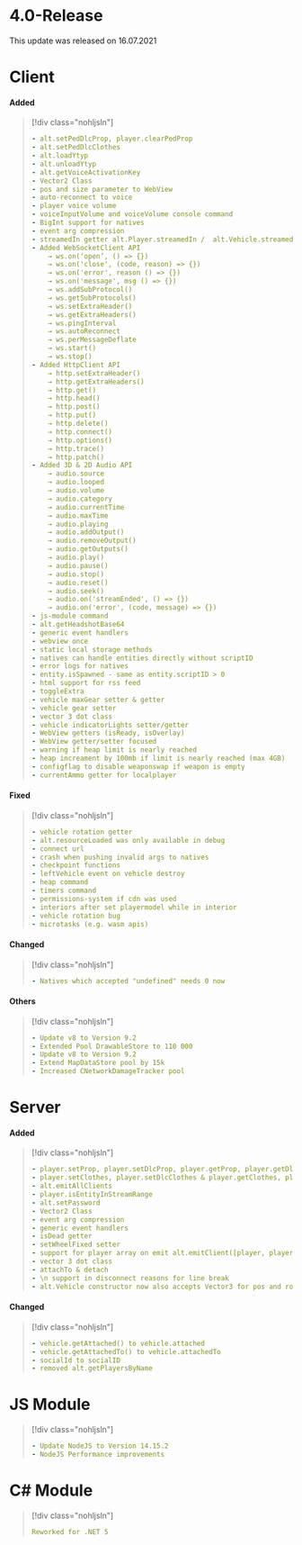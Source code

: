 # 4.0-Release

This update was released on 16.07.2021

# Client

#### Added

> [!div class="nohljsln"]
> ```yaml
> - alt.setPedDlcProp, player.clearPedProp
> - alt.setPedDlcClothes
> - alt.loadYtyp
> - alt.unloadYtyp
> - alt.getVoiceActivationKey
> - Vector2 Class
> - pos and size parameter to WebView
> - auto-reconnect to voice
> - player voice volume
> - voiceInputVolume and voiceVolume console command
> - BigInt support for natives
> - event arg compression
> - streamedIn getter alt.Player.streamedIn /  alt.Vehicle.streamedIn
> - Added WebSocketClient API
>     → ws.on(‘open’, () => {})
>     → ws.on('close', (code, reason) => {})
>     → ws.on('error', reason () => {})
>     → ws.on('message', msg () => {})
>     → ws.addSubProtocol()
>     → ws.getSubProtocols()
>     → ws.setExtraHeader()
>     → ws.getExtraHeaders()
>     → ws.pingInterval
>     → ws.autoReconnect
>     → ws.perMessageDeflate
>     → ws.start()
>     → ws.stop()
> - Added HttpClient API
>     → http.setExtraHeader()
>     → http.getExtraHeaders()
>     → http.get()
>     → http.head()
>     → http.post()
>     → http.put()
>     → http.delete()
>     → http.connect()
>     → http.options()
>     → http.trace()
>     → http.patch()
> - Added 3D & 2D Audio API
>     → audio.source
>     → audio.looped
>     → audio.volume
>     → audio.category
>     → audio.currentTime
>     → audio.maxTime
>     → audio.playing
>     → audio.addOutput()
>     → audio.removeOutput()
>     → audio.getOutputs()
>     → audio.play()
>     → audio.pause()
>     → audio.stop()
>     → audio.reset()
>     → audio.seek()
>     → audio.on('streamEnded', () => {})
>     → audio.on('error', (code, message) => {})
> - js-module command
> - alt.getHeadshotBase64
> - generic event handlers
> - webview once
> - static local storage methods
> - natives can handle entities directly without scriptID
> - error logs for natives
> - entity.isSpawned - same as entity.scriptID > 0
> - html support for rss feed
> - toggleExtra
> - vehicle maxGear setter & getter
> - vehicle gear setter
> - vector 3 dot class
> - vehicle indicatorLights setter/getter
> - WebView getters (isReady, isOverlay)
> - WebView getter/setter focused
> - warning if heap limit is nearly reached
> - heap increament by 100mb if limit is nearly reached (max 4GB)
> - configflag to disable weaponswap if weapon is empty
> - currentAmmo getter for localplayer
> ```

#### Fixed

> [!div class="nohljsln"]
> ```yaml
> - vehicle rotation getter
> - alt.resourceLoaded was only available in debug
> - connect url
> - crash when pushing invalid args to natives
> - checkpoint functions
> - leftVehicle event on vehicle destroy
> - heap command
> - timers command
> - permissions-system if cdn was used
> - interiors after set playermodel while in interior
> - vehicle rotation bug
> - microtasks (e.g. wasm apis)
> ```

#### Changed

> [!div class="nohljsln"]
> ```yaml
> - Natives which accepted "undefined" needs 0 now
> ```

#### Others

> [!div class="nohljsln"]
> ```yaml
> - Update v8 to Version 9.2
> - Extended Pool DrawableStore to 110 000
> - Update v8 to Version 9.2
> - Extend MapDataStore pool by 15k
> - Increased CNetworkDamageTracker pool
> ```

# Server

#### Added

> [!div class="nohljsln"]
> ```yaml
> - player.setProp, player.setDlcProp, player.getProp, player.getDlcProp & player.clearProp
> - player.setClothes, player.setDlcClothes & player.getClothes, player.getDlcClothes
> - alt.emitAllClients
> - player.isEntityInStreamRange
> - alt.setPassword
> - Vector2 Class
> - event arg compression
> - generic event handlers
> - isDead getter
> - setWheelFixed setter
> - support for player array on emit alt.emitClient([player, player], ...args)
> - vector 3 dot class
> - attachTo & detach
> - \n support in disconnect reasons for line break
> - alt.Vehicle constructor now also accepts Vector3 for pos and rot instead of x, y, z params
> ```

#### Changed

> [!div class="nohljsln"]
> ```yaml
> - vehicle.getAttached() to vehicle.attached
> - vehicle.getAttachedTo() to vehicle.attachedTo
> - socialId to socialID
> - removed alt.getPlayersByName
> ```

# JS Module

> [!div class="nohljsln"]
> ```yaml
> - Update NodeJS to Version 14.15.2
> - NodeJS Performance improvements
> ```

# C# Module

> [!div class="nohljsln"]
> ```yaml
> Reworked for .NET 5
> ```
